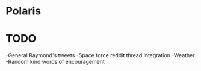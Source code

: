 # Polaris

# TODO
-General Raymond's tweets
-Space force reddit thread integration
-Weather 
-Random kind words of encouragement